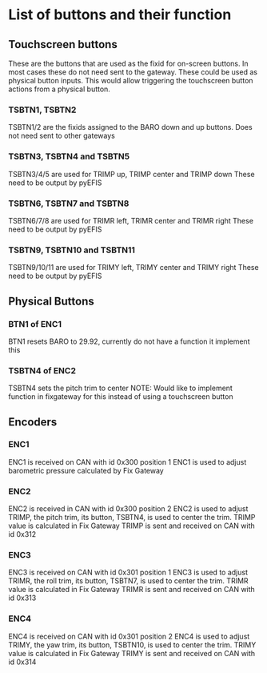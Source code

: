 # List of buttons and their function


## Touchscreen buttons
These are the buttons that are used as the fixid for on-screen buttons. In most cases these do not need sent to the gateway.
These could be used as physical button inputs. This would allow triggering the touchscreen button actions from a physical button.

### TSBTN1, TSBTN2
TSBTN1/2 are the fixids assigned to the BARO down and up buttons. Does not need sent to other gateways

### TSBTN3, TSBTN4 and TSBTN5
TSBTN3/4/5 are used for TRIMP up, TRIMP center and TRIMP down
These need to be output by pyEFIS

### TSBTN6, TSBTN7 and TSBTN8
TSBTN6/7/8 are used for TRIMR left, TRIMR center and TRIMR right
These need to be output by pyEFIS

### TSBTN9, TSBTN10 and TSBTN11
TSBTN9/10/11 are used for TRIMY left, TRIMY center and TRIMY right
These need to be output by pyEFIS



## Physical Buttons
### BTN1 of ENC1
BTN1 resets BARO to 29.92, currently do not have a function it implement this

### TSBTN4 of ENC2
TSBTN4 sets the pitch trim to center
NOTE: Would like to implement function in fixgateway for this instead of using a touchscreen button



## Encoders
### ENC1
ENC1 is received on CAN with id 0x300 position 1
ENC1 is used to adjust barometric pressure calculated by Fix Gateway

### ENC2
ENC2 is received in CAN with id 0x300 position 2
ENC2 is used to adjust TRIMP, the pitch trim, its button, TSBTN4, is used to center the trim.
TRIMP value is calculated in Fix Gateway
TRIMP is sent and received on CAN with id 0x312

### ENC3
ENC3 is received on CAN with id 0x301 position 1
ENC3 is used to adjust TRIMR, the roll trim, its button, TSBTN7, is used to center the trim.
TRIMR value is calculated in Fix Gateway
TRIMR is sent and received on CAN with id 0x313

### ENC4
ENC4 is received on CAN with id 0x301 position 2
ENC4 is used to adjust TRIMY, the yaw trim, its button, TSBTN10, is used to center the trim.
TRIMY value is calculated in Fix Gateway
TRIMY is sent and received on CAN with id 0x314

